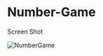 # Number-Game

Screen Shot

![NumberGame](https://github.com/user-attachments/assets/2711f908-1a7b-4c83-94f8-cf68bb8baf1a)
